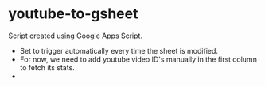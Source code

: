 # youtube-to-gsheet

Script created using Google Apps Script. 

- Set to trigger automatically every time the sheet is modified.
- For now, we need to add youtube video ID's manually in the first column to fetch its stats.
- 
